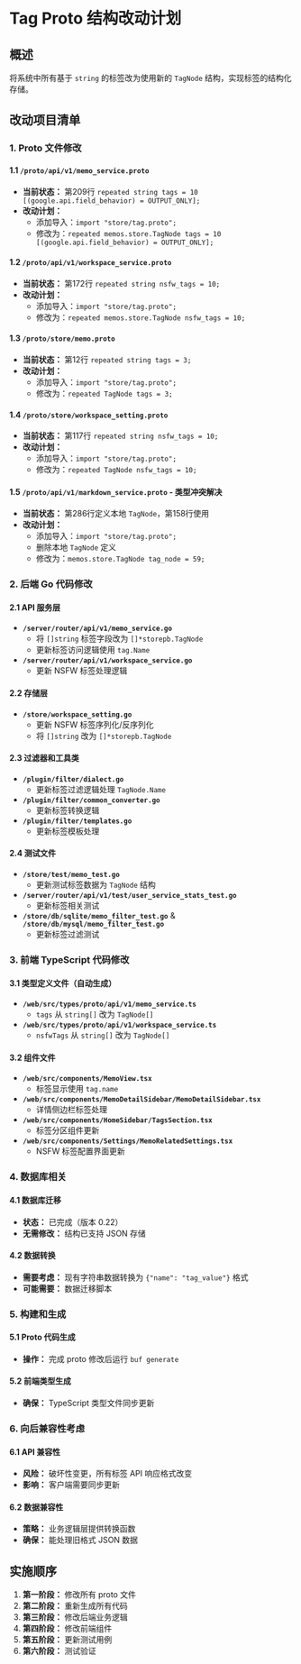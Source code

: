 # Tag Proto 结构改动计划

## 概述
将系统中所有基于 `string` 的标签改为使用新的 `TagNode` 结构，实现标签的结构化存储。

## 改动项目清单

### 1. Proto 文件修改

#### 1.1 `/proto/api/v1/memo_service.proto`
- **当前状态：** 第209行 `repeated string tags = 10 [(google.api.field_behavior) = OUTPUT_ONLY];`
- **改动计划：** 
  - 添加导入：`import "store/tag.proto";`
  - 修改为：`repeated memos.store.TagNode tags = 10 [(google.api.field_behavior) = OUTPUT_ONLY];`

#### 1.2 `/proto/api/v1/workspace_service.proto`  
- **当前状态：** 第172行 `repeated string nsfw_tags = 10;`
- **改动计划：**
  - 添加导入：`import "store/tag.proto";`
  - 修改为：`repeated memos.store.TagNode nsfw_tags = 10;`

#### 1.3 `/proto/store/memo.proto`
- **当前状态：** 第12行 `repeated string tags = 3;`
- **改动计划：**
  - 添加导入：`import "store/tag.proto";`
  - 修改为：`repeated TagNode tags = 3;`

#### 1.4 `/proto/store/workspace_setting.proto`
- **当前状态：** 第117行 `repeated string nsfw_tags = 10;`
- **改动计划：**
  - 添加导入：`import "store/tag.proto";`
  - 修改为：`repeated TagNode nsfw_tags = 10;`

#### 1.5 `/proto/api/v1/markdown_service.proto` - 类型冲突解决
- **当前状态：** 第286行定义本地 `TagNode`，第158行使用
- **改动计划：**
  - 添加导入：`import "store/tag.proto";`
  - 删除本地 `TagNode` 定义
  - 修改为：`memos.store.TagNode tag_node = 59;`

### 2. 后端 Go 代码修改

#### 2.1 API 服务层
- **`/server/router/api/v1/memo_service.go`**
  - 将 `[]string` 标签字段改为 `[]*storepb.TagNode`
  - 更新标签访问逻辑使用 `tag.Name`
- **`/server/router/api/v1/workspace_service.go`**
  - 更新 NSFW 标签处理逻辑

#### 2.2 存储层
- **`/store/workspace_setting.go`**
  - 更新 NSFW 标签序列化/反序列化
  - 将 `[]string` 改为 `[]*storepb.TagNode`

#### 2.3 过滤器和工具类
- **`/plugin/filter/dialect.go`**
  - 更新标签过滤逻辑处理 `TagNode.Name`
- **`/plugin/filter/common_converter.go`**
  - 更新标签转换逻辑
- **`/plugin/filter/templates.go`**
  - 更新标签模板处理

#### 2.4 测试文件
- **`/store/test/memo_test.go`**
  - 更新测试标签数据为 `TagNode` 结构
- **`/server/router/api/v1/test/user_service_stats_test.go`**
  - 更新标签相关测试
- **`/store/db/sqlite/memo_filter_test.go`** & **`/store/db/mysql/memo_filter_test.go`**
  - 更新标签过滤测试

### 3. 前端 TypeScript 代码修改

#### 3.1 类型定义文件（自动生成）
- **`/web/src/types/proto/api/v1/memo_service.ts`**
  - `tags` 从 `string[]` 改为 `TagNode[]`
- **`/web/src/types/proto/api/v1/workspace_service.ts`**
  - `nsfwTags` 从 `string[]` 改为 `TagNode[]`

#### 3.2 组件文件
- **`/web/src/components/MemoView.tsx`**
  - 标签显示使用 `tag.name`
- **`/web/src/components/MemoDetailSidebar/MemoDetailSidebar.tsx`**
  - 详情侧边栏标签处理
- **`/web/src/components/HomeSidebar/TagsSection.tsx`**
  - 标签分区组件更新
- **`/web/src/components/Settings/MemoRelatedSettings.tsx`**
  - NSFW 标签配置界面更新

### 4. 数据库相关

#### 4.1 数据库迁移
- **状态：** 已完成（版本 0.22）
- **无需修改：** 结构已支持 JSON 存储

#### 4.2 数据转换
- **需要考虑：** 现有字符串数据转换为 `{"name": "tag_value"}` 格式
- **可能需要：** 数据迁移脚本

### 5. 构建和生成

#### 5.1 Proto 代码生成
- **操作：** 完成 proto 修改后运行 `buf generate`

#### 5.2 前端类型生成
- **确保：** TypeScript 类型文件同步更新

### 6. 向后兼容性考虑

#### 6.1 API 兼容性
- **风险：** 破坏性变更，所有标签 API 响应格式改变
- **影响：** 客户端需要同步更新

#### 6.2 数据兼容性
- **策略：** 业务逻辑层提供转换函数
- **确保：** 能处理旧格式 JSON 数据

## 实施顺序

1. **第一阶段：** 修改所有 proto 文件
2. **第二阶段：** 重新生成所有代码
3. **第三阶段：** 修改后端业务逻辑
4. **第四阶段：** 修改前端组件
5. **第五阶段：** 更新测试用例
6. **第六阶段：** 测试验证